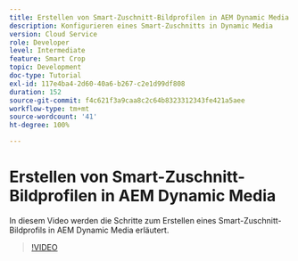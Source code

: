 ```yaml
---
title: Erstellen von Smart-Zuschnitt-Bildprofilen in AEM Dynamic Media
description: Konfigurieren eines Smart-Zuschnitts in Dynamic Media
version: Cloud Service
role: Developer
level: Intermediate
feature: Smart Crop
topic: Development
doc-type: Tutorial
exl-id: 117e4ba4-2d60-40a6-b267-c2e1d99df808
duration: 152
source-git-commit: f4c621f3a9caa8c2c64b8323312343fe421a5aee
workflow-type: tm+mt
source-wordcount: '41'
ht-degree: 100%

---
```


# Erstellen von Smart-Zuschnitt-Bildprofilen in AEM Dynamic Media

In diesem Video werden die Schritte zum Erstellen eines Smart-Zuschnitt-Bildprofils in AEM Dynamic Media erläutert.

>[!VIDEO](https://video.tv.adobe.com/v/335460?quality=12&learn=on)
